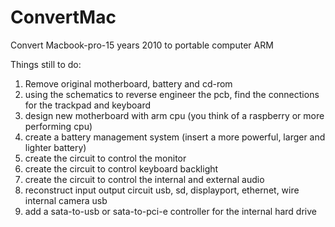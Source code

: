 # ConvertMac
Convert Macbook-pro-15 years 2010 to portable computer ARM 

Things still to do: 

1) Remove original motherboard, battery and cd-rom
2) using the schematics to reverse engineer the pcb, find the connections for the trackpad and keyboard  
3) design new motherboard with arm cpu (you think of a raspberry or more performing cpu)
4) create a battery management system (insert a more powerful, larger and lighter battery)
5) create the circuit to control the monitor 
6) create the circuit to control keyboard backlight
7) create the circuit to control the internal and external audio 
8) reconstruct input output circuit usb, sd, displayport, ethernet, wire internal camera usb 
9) add a sata-to-usb or sata-to-pci-e controller for the internal hard drive 
